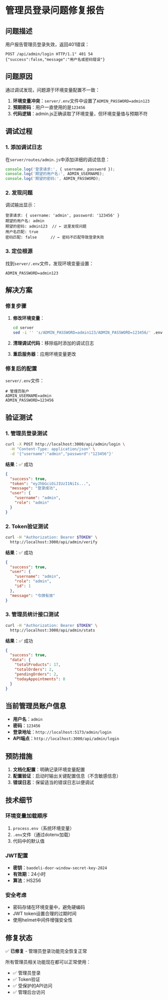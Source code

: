 # 管理员登录问题修复报告

## 问题描述
用户报告管理员登录失效，返回401错误：
```
POST /api/admin/login HTTP/1.1" 401 54
{"success":false,"message":"用户名或密码错误"}
```

## 问题原因
通过调试发现，问题源于环境变量配置不一致：

1. **环境变量冲突**：`server/.env`文件中设置了`ADMIN_PASSWORD=admin123`
2. **预期密码**：用户一直使用的是`123456`
3. **代码逻辑**：admin.js正确读取了环境变量，但环境变量值与预期不符

## 调试过程

### 1. 添加调试日志
在`server/routes/admin.js`中添加详细的调试信息：
```javascript
console.log('登录请求:', { username, password });
console.log('期望的用户名:', ADMIN_USERNAME);
console.log('期望的密码:', ADMIN_PASSWORD);
```

### 2. 发现问题
调试输出显示：
```
登录请求: { username: 'admin', password: '123456' }
期望的用户名: admin
期望的密码: admin123  // ← 这里发现问题
用户名匹配: true
密码匹配: false      // ← 密码不匹配导致登录失败
```

### 3. 定位根源
找到`server/.env`文件，发现环境变量设置：
```env
ADMIN_PASSWORD=admin123
```

## 解决方案

### 修复步骤
1. **修改环境变量**：
   ```bash
   cd server
   sed -i '' 's/ADMIN_PASSWORD=admin123/ADMIN_PASSWORD=123456/' .env
   ```

2. **清理调试代码**：移除临时添加的调试日志

3. **重启服务器**：应用环境变量更改

### 修复后的配置
`server/.env`文件：
```env
# 管理员账户
ADMIN_USERNAME=admin
ADMIN_PASSWORD=123456
```

## 验证测试

### 1. 管理员登录测试
```bash
curl -X POST http://localhost:3000/api/admin/login \
  -H "Content-Type: application/json" \
  -d '{"username":"admin","password":"123456"}'
```

**结果**：✅ 成功
```json
{
  "success": true,
  "token": "eyJhbGciOiJIUzI1NiIs...",
  "message": "登录成功",
  "user": {
    "username": "admin",
    "role": "admin"
  }
}
```

### 2. Token验证测试
```bash
curl -H "Authorization: Bearer $TOKEN" \
  http://localhost:3000/api/admin/verify
```

**结果**：✅ 成功
```json
{
  "success": true,
  "user": {
    "username": "admin",
    "role": "admin",
    "id": 1
  },
  "message": "令牌有效"
}
```

### 3. 管理员统计接口测试
```bash
curl -H "Authorization: Bearer $TOKEN" \
  http://localhost:3000/api/admin/stats
```

**结果**：✅ 成功
```json
{
  "success": true,
  "data": {
    "totalProducts": 17,
    "totalOrders": 2,
    "pendingOrders": 2,
    "todayAppointments": 0
  }
}
```

## 当前管理员账户信息

- **用户名**：`admin`
- **密码**：`123456`
- **登录地址**：`http://localhost:5173/admin/login`
- **API端点**：`http://localhost:3000/api/admin/login`

## 预防措施

1. **文档化配置**：明确记录环境变量配置
2. **配置验证**：启动时输出关键配置信息（不含敏感信息）
3. **错误日志**：保留适当的错误日志以便调试

## 技术细节

### 环境变量加载顺序
1. `process.env`（系统环境变量）
2. `.env`文件（通过dotenv加载）
3. 代码中的默认值

### JWT配置
- **密钥**：`baodeli-door-window-secret-key-2024`
- **有效期**：24小时
- **算法**：HS256

### 安全考虑
- 密码存储在环境变量中，避免硬编码
- JWT token设置合理的过期时间
- 使用helmet中间件增强安全性

## 修复状态
✅ **已修复** - 管理员登录功能完全恢复正常

所有管理员相关功能现在都可以正常使用：
- ✅ 管理员登录
- ✅ Token验证
- ✅ 受保护的API访问
- ✅ 管理后台访问 